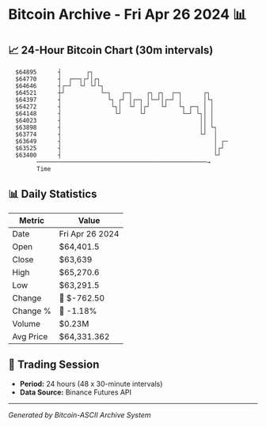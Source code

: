 # Bitcoin Archive - Fri Apr 26 2024 📊

## 📈 24-Hour Bitcoin Chart (30m intervals)

```
  $64895      ┤       ┌┐                                       
  $64770      ┤  ┌──┐┌┘│┌┐                                     
  $64646      ┤┌─┘  └┘ └┘└┐                                    
  $64521      ┼┘          └─┐   ┌─┐    ┌┐ ┌┐  ┌─┐      ┌┐      
  $64397      ┤             └┐ ┌┘ │┌─┐ │└─┘│┌─┘ │      │└┐     
  $64272      ┤              └┐│  └┘ │┌┘   └┘   └┐ ┌─┐ │ │     
  $64148      ┤               └┘     └┘          └─┘ └┐│ │     
  $64023      ┤                                       ││ │     
  $63898      ┤                                       ││ └┐    
  $63774      ┤                                       └┘  │    
  $63649      ┤                                           │ ┌─ 
  $63525      ┤                                           │┌┘  
  $63400      ┤                                           └┘   
        ────────────────────────────────────────────────→
        Time
```

## 📊 Daily Statistics

| Metric | Value |
|--------|-------|
| Date | Fri Apr 26 2024 |
| Open | $64,401.5 |
| Close | $63,639 |
| High | $65,270.6 |
| Low | $63,291.5 |
| Change | 🔴 $-762.50 |
| Change % | 🔴 -1.18% |
| Volume | $0.23M |
| Avg Price | $64,331.362 |

## 📅 Trading Session

- **Period:** 24 hours (48 x 30-minute intervals)
- **Data Source:** Binance Futures API

---
*Generated by Bitcoin-ASCII Archive System*
